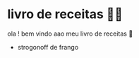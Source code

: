 # livro de receitas :man_cook:

ola ! bem vindo aao meu livro de receitas :wave:

- strogonoff de frango

